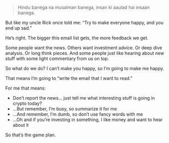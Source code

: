>  Hindu banega na musalman banega, insan ki aaulad hai insaan banega.

But like my uncle Rick once told me: “Try to make everyone happy, and you end up sad.”

He’s right. The bigger this email list gets, the more feedback we get.

Some people want the news. Others want investment advice. Or deep dive analysis. Or long think pieces. And some people just like hearing about new stuff with some light commentary from us on top.

So what do we do? I can’t make you happy, so I’m going to make me happy. 

That means I’m going to “write the email that I want to read.”

For me that means: 

-   Don’t report the news… just tell me what interesting stuff is going in crypto today?
-   …But remember, I’m busy, so summarize it for me 
-   …And remember, I’m dumb, so don’t use fancy words with me
-   …Oh and if you’re investing in something, I like money and want to hear about it

So that’s the game plan.